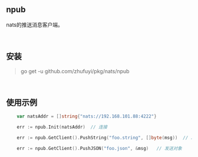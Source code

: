 ## npub

nats的推送消息客户端。

<br>

## 安装

> go get -u github.com/zhufuyi/pkg/nats/npub

<br>

## 使用示例

```go
    var natsAddr = []string{"nats://192.168.101.88:4222"}

	err := npub.Init(natsAddr)  // 连接

	err := npub.GetClient().PushString("foo.string", []byte(msg))  // 发送字符串

	err := npub.GetClient().PushJSON("foo.json", &msg)   // 发送对象
```
